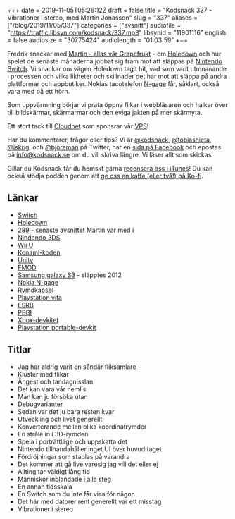 +++
date = 2019-11-05T05:26:12Z
draft = false
title = "Kodsnack 337 - Vibrationer i stereo, med Martin Jonasson"
slug = "337"
aliases = ["/blog/2019/11/05/337"]
categories = ["avsnitt"]
audiofile = "https://traffic.libsyn.com/kodsnack/337.mp3"
libsynid = "11901116"
english = false
audiosize = "30775424"
audiolength = "01:03:59"
+++

Fredrik snackar med [Martin - allas vår Grapefrukt](http://grapefrukt.com/) - om [Holedown](https://holedown.com/) och hur spelet de senaste månaderna jobbat sig fram mot att släppas på [Nintendo Switch](https://en.wikipedia.org/wiki/Nintendo_Switch). Vi snackar om vägen Holedown tagit hit, vad som varit utmnanande i processen och vilka likheter och skillnader det har mot att släppa på andra plattformar  och appbutiker. Nokias tacotelefon [N-gage](https://en.wikipedia.org/wiki/N-Gage_%28device%29) får, såklart, också vara med på ett hörn.

Som uppvärmning börjar vi prata öppna flikar i webbläsaren och halkar över till bildskärmar, skärmarmar och den eviga jakten på mer skärmyta.

Ett stort tack till [Cloudnet](http://www.cloudnet.se) som sponsrar vår [VPS](http://en.wikipedia.org/wiki/Virtual_private_server)!

Har du kommentarer, frågor eller tips? Vi är [@kodsnack](https://www.twitter.com/kodsnack), [@tobiashieta](https://www.twitter.com/tobiashieta), [@iskrig](https://www.twitter.com/iskrig), och [@bjoreman](https://www.twitter.com/bjoreman) på Twitter, har en [sida på Facebook](https://www.facebook.com/kodsnack) och epostas på [info@kodsnack.se](mailto:info@kodsnack.se) om du vill skriva längre. Vi läser allt som skickas.

Gillar du Kodsnack får du hemskt gärna [recensera oss i iTunes](http://itunes.apple.com/se/podcast/kodsnack/id561631498?l=en)! Du kan också stödja podden genom att <a href="https://ko-fi.com/kodsnack" rel="payment">ge oss en kaffe (eller två!) på Ko-fi</a>.

## Länkar ##
* [Switch](https://en.wikipedia.org/wiki/Nintendo_Switch)
* [Holedown](https://holedown.com/)
* [289](https://kodsnack.se/289/) - senaste avsnittet Martin var med i
* [Nindendo 3DS](https://en.wikipedia.org/wiki/Nintendo_3DS)
* [Wii U](https://en.wikipedia.org/wiki/Wii_U)
* [Konami-koden](https://en.wikipedia.org/wiki/Konami_Code)
* [Unity](https://en.wikipedia.org/wiki/Unity_%28game_engine%29)
* [FMOD](https://en.wikipedia.org/wiki/FMOD)
* [Samsung galaxy S3](https://en.wikipedia.org/wiki/Samsung_Galaxy_S_III) - släpptes 2012
* [Nokia N-gage](https://en.wikipedia.org/wiki/N-Gage_%28device%29)
* [Rymdkapsel](https://rymdkapsel.com/)
* [Playstation vita](https://en.wikipedia.org/wiki/PlayStation_Vita)
* [ESRB](https://en.wikipedia.org/wiki/Entertainment_Software_Rating_Board)
* [PEGI](https://en.wikipedia.org/wiki/Pan_European_Game_Information)
* [Xbox-devkitet](https://commons.wikimedia.org/wiki/File:Xbox_Debug_Kit.jpg)
* [Playstation portable-devkit](https://www.retroreversing.com/official-psp-devkit)

## Titlar ##
* Jag har aldrig varit en såndär fliksamlare
* Kluster med flikar
* Ångest och tandagnisslan
* Det kan vara vår hemlis
* Man kan ju försöka utan
* Debugvarianter
* Sedan var det ju bara resten kvar
* Utveckling och livet generellt
* Konverterande mellan olika koordinatrymder
* En stråle in i 3D-rymden
* Spela i porträttläge och uppskatta det
* Nintendo tillhandahåller inget UI över huvud taget
* Fördröjningar som staplas på varandra
* Det kommer att gå live varesig jag vill det eller ej
* Allting tar väldigt lång tid
* Människor inblandade i alla steg
* En annan tidsskala
* En Switch som du inte får visa för någon
* Det här med datorer rent generellt var ett misstag
* Vibrationer i stereo